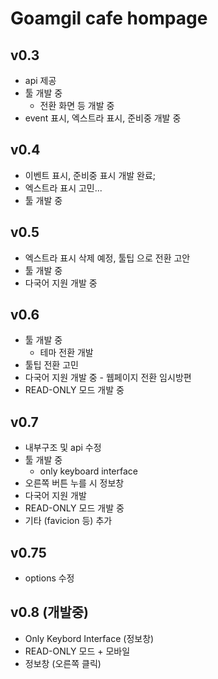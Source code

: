 # Goamgil cafe hompage

## v0.3

- api 제공
- 툴 개발 중
    - 전환 화면 등 개발 중
- event 표시, 엑스트라 표시, 준비중 개발 중

## v0.4

- 이벤트 표시, 준비중 표시 개발 완료;
- 엑스트라 표시 고민...
- 툴 개발 중

## v0.5

- 엑스트라 표시 삭제 예정, 툴팁 으로 전환 고안
- 툴 개발 중
- 다국어 지원 개발 중

## v0.6

- 툴 개발 중
    - 테마 전환 개발
- 툴팁 전환 고민
- 다국어 지원 개발 중 - 웹페이지 전환 임시방편
- READ-ONLY 모드 개발 중

## v0.7
- 내부구조 및 api 수정
- 툴 개발 중
    - only keyboard interface
- 오른쪽 버튼 누를 시 정보창
- 다국어 지원 개발
- READ-ONLY 모드 개발 중
- 기타 (favicion 등) 추가

## v0.75
- options 수정

## v0.8 (개발중)
- Only Keybord Interface (정보창)
- READ-ONLY 모드 + 모바일
- 정보창 (오른쪽 클릭)